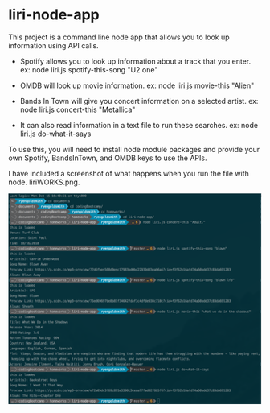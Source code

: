 # liri-node-app

This project is a command line node app that allows you to look up information using API calls.

* Spotify allows you to look up information about a track that you enter.  ex: node liri.js spotify-this-song "U2 one" 

* OMDB will look up movie information.  ex: node liri.js movie-this "Alien"

* Bands In Town will give you concert information on a selected artist.  ex: node liri.js concert-this "Metallica"

* It can also read information in a text file to run these searches.  ex: node liri.js do-what-it-says

To use this, you will need to install node module packages and provide your own Spotify, BandsInTown, and OMDB keys to use the APIs.  

I have included a screenshot of what happens when you run the file with node.  liriWORKS.png.

![liri-node-app](liriWORKS.png)
